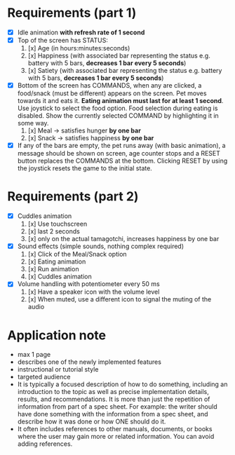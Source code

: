 # Requirements (part 1)
- [x] Idle animation **with refresh rate of 1 second**
- [x] Top of the screen has STATUS:
    1. [x] Age (in hours:minutes:seconds)
    2. [x] Happiness (with associated bar representing the status e.g. battery with 5 bars, **decreases 1 bar every 5 seconds**)
    3. [x] Satiety (with associated bar representing the status e.g. battery with 5 bars, **decreases 1 bar every 5 seconds**)
- [x] Bottom of the screen has COMMANDS, when any are clicked, a food/snack (must be different) appears on the screen. Pet moves towards it and eats it. **Eating animation must last for at least 1 second**. Use joystick to select the food option. Food selection during eating is disabled. Show the currently selected COMMAND by highlighting it in some way.
    1. [x] Meal -> satisfies hunger **by one bar**
    2. [x] Snack -> satisfies happiness **by one bar**
- [x] If any of the bars are empty, the pet runs away (with basic animation), a message should be shown on screen, age counter stops and a RESET button replaces the COMMANDS at the bottom. Clicking RESET by using the joystick resets the game to the initial state.
# Requirements (part 2)
- [x] Cuddles animation
    1. [x] Use touchscreen
    2. [x] last 2 seconds
    3. [x] only on the actual tamagotchi, increases happiness by one bar
- [x] Sound effects (simple sounds, nothing complex required)
    1. [x] Click of the Meal/Snack option
    2. [x] Eating animation
    3. [x] Run animation
    4. [x] Cuddles animation
- [x] Volume handling with potentiometer every 50 ms
    1. [x] Have a speaker icon with the volume level
    2. [x] When muted, use a different icon to signal the muting of the audio


# Application note
- max 1 page
- describes one of the newly implemented features
- instructional or tutorial style
- targeted audience
- It is typically a focused description of how to do something, including an introduction to the topic as well as precise implementation details, results, and recommendations. It is more than just the repetition of information from part of a spec sheet. 
For example: the writer should have done something with the information from a spec sheet, and describe how it was done or how ONE should do it. 
- It often includes references to other manuals, documents, or books where the user may gain more or related information.  You can avoid adding references.